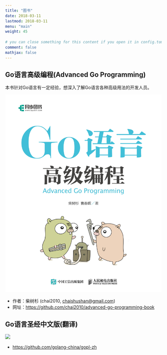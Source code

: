 ```yaml
---
title: "图书"
date: 2018-03-11
lastmod: 2018-03-11
menu: "main"
weight: 45

# you can close something for this content if you open it in config.toml.
comment: false
mathjax: false
---
```


## Go语言高级编程(Advanced Go Programming)

本书针对Go语言有一定经验，想深入了解Go语言各种高级用法的开发人员。

![](https://raw.githubusercontent.com/chai2010/advanced-go-programming-book/master/cover.png)

- 作者：柴树杉 (chai2010, chaishushan@gmail.com)
- 网址：https://github.com/chai2010/advanced-go-programming-book

## Go语言圣经中文版(翻译)

![](https://raw.githubusercontent.com/gopl-zh/gopl-zh.github.com/master/cover_middle.jpg)

- https://github.com/golang-china/gopl-zh

